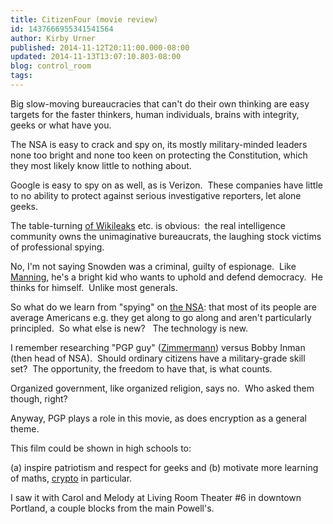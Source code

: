 ```yaml
---
title: CitizenFour (movie review)
id: 1437666955341541564
author: Kirby Urner
published: 2014-11-12T20:11:00.000-08:00
updated: 2014-11-13T13:07:10.803-08:00
blog: control_room
tags: 
---
```


Big slow-moving bureaucracies that can't do their own thinking are easy targets for the faster thinkers, human individuals, brains with integrity, geeks or what have you.

The NSA is easy to crack and spy on, its mostly military-minded leaders none too bright and none too keen on protecting the Constitution, which they most likely know little to nothing about.

Google is easy to spy on as well, as is Verizon.  These companies have little to no ability to protect against serious investigative reporters, let alone geeks.

The table-turning [of Wikileaks](http://mybizmo.blogspot.com/2013/12/new-years-2013.html) etc. is obvious:  the real intelligence community owns the unimaginative bureaucrats, the laughing stock victims of professional spying.

No, I'm not saying Snowden was a criminal, guilty of espionage.  Like [Manning](http://controlroom.blogspot.com/2013/05/approved-long-distance-membership.html), he's a bright kid who wants to uphold and defend democracy.  He thinks for himself.  Unlike most generals.

So what do we learn from "spying" on [the NSA](http://worldgame.blogspot.com/2005/12/big-foot-strikes.html): that most of its people are average Americans e.g. they get along to go along and aren't particularly principled.  So what else is new?   The technology is new.

I remember researching "PGP guy" ([Zimmermann](http://en.wikipedia.org/wiki/Pretty_Good_Privacy)) versus Bobby Inman (then head of NSA).  Should ordinary citizens have a military-grade skill set?  The opportunity, the freedom to have that, is what counts.

Organized government, like organized religion, says no.  Who asked them though, right?

Anyway, PGP plays a role in this movie, as does encryption as a general theme.

This film could be shown in high schools to:

(a) inspire patriotism and respect for geeks and
(b) motivate more learning of maths, [crypto](http://4dsolutions.net/ocn/clubhouse.html) in particular.

I saw it with Carol and Melody at Living Room Theater #6 in downtown Portland, a couple blocks from the main Powell's.